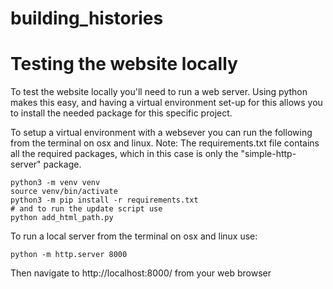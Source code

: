# building_histories


# Testing the website locally
To test the website locally you'll need to run a web server.
Using python makes this easy, and having a virtual environment set-up for this allows you to install the needed package for this specific project.

To setup a virtual environment with a websever you can run the following from the terminal on osx and linux.
Note: The requirements.txt file contains all the required packages, which in this case is only the "simple-http-server" package.

```
python3 -m venv venv
source venv/bin/activate
python3 -m pip install -r requirements.txt
# and to run the update script use
python add_html_path.py
```


To run a local server from the terminal on osx and linux use:
```
python -m http.server 8000
```
Then navigate to http://localhost:8000/ from your web browser